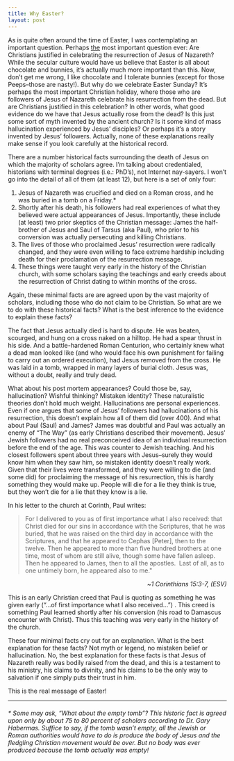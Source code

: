 ```yaml
---
title: Why Easter?
layout: post
---
```

As is quite often around the time of Easter, I was contemplating an important question. Perhaps <u>the</u> most important question ever: Are Christians justified in celebrating the resurrection of Jesus of Nazareth? While the secular culture would have us believe that Easter is all about chocolate and bunnies, it’s actually much more important than this. Now, don’t get me wrong, I like chocolate and I tolerate bunnies (except for those Peeps–those are nasty!). But why do we celebrate Easter Sunday? It’s perhaps the most important Christian holiday, where those who are followers of Jesus of Nazareth celebrate his resurrection from the dead. But are Christians justified in this celebration? In other words, what good evidence do we have that Jesus actually rose from the dead? Is this just some sort of myth invented by the ancient church? Is it some kind of mass hallucination experienced by Jesus’ disciples? Or perhaps it’s a story invented by Jesus’ followers. Actually, none of these explanations really make sense if you look carefully at the historical record.

There are a number historical facts surrounding the death of Jesus on which the majority of scholars agree. I’m talking about credentialed, historians with terminal degrees (i.e.: PhD’s), not Internet nay-sayers. I won’t go into the detail of all of them (at least 12), but here is a set of only four:

<ol>
<li>Jesus of Nazareth was crucified and died on a Roman cross, and he was buried in a tomb on a Friday.*</li>
<li>Shortly after his death, his followers had real experiences of what they believed were actual appearances of Jesus. Importantly, these include (at least) two prior skeptics of the Christian message: James the half-brother of Jesus and Saul of Tarsus (aka Paul), who prior to his conversion was actually persecuting and killing Christians.</li>
<li>The lives of those who proclaimed Jesus’ resurrection were radically changed, and they were even willing to face extreme hardship including death for their proclamation of the resurrection message.</li>
<li>These things were taught very early in the history of the Christian church, with some scholars saying the teachings and early creeds about the resurrection of Christ dating to within months of the cross.</li>
</ol>
Again, these minimal facts are are agreed upon by the vast majority of scholars, including those who do not claim to be Christian. So what are we to do with these historical facts? What is the best inference to the evidence to explain these facts?

The fact that Jesus actually died is hard to dispute. He was beaten, scourged, and hung on a cross naked on a hilltop. He had a spear thrust in his side. And a battle-hardened Roman Centurion, who certainly knew what a dead man looked like (and who would face his own punishment for failing to carry out an ordered execution), had Jesus removed from the cross. He was laid in a tomb, wrapped in many layers of burial cloth. Jesus was, without a doubt, really and truly dead.

What about his post mortem appearances? Could those be, say, hallucination? Wishful thinking? Mistaken identity? These naturalistic theories don’t hold much weight. Hallucinations are personal experiences. Even if one argues that some of Jesus’ followers had hallucinations of his resurrection, this doesn’t explain how all of them did (over 400). And what about Paul (Saul) and James? James was doubtful and Paul was actually an enemy of “The Way” (as early Christians described their movement). Jesus’ Jewish followers had no real preconceived idea of an individual resurrection before the end of the age. This was counter to Jewish teaching. And his closest followers spent about three years with Jesus–surely they would know him when they saw him, so mistaken identity doesn’t really work. Given that their lives were transformed, and they were willing to die (and some did) for proclaiming the message of his resurrection, this is hardly something they would make up. People will die for a lie they think is true, but they won’t die for a lie that they know is a lie.

In his letter to the church at Corinth, Paul writes:

> For I delivered to you as of first importance what I also received: that Christ died for our sins in accordance with the Scriptures, that he was buried, that he was raised on the third day in accordance with the Scriptures, and that he appeared to Cephas [Peter], then to the twelve. Then he appeared to more than five hundred brothers at one time, most of whom are still alive, though some have fallen asleep. Then he appeared to James, then to all the apostles.  Last of all, as to one untimely born, he appeared also to me."

<p align="right">~<i>1 Corinthians 15:3-7, (ESV)</i></p>

This is an early Christian creed that Paul is quoting as something he was given early (“…of first importance what I also received…”) . This creed is something Paul learned shortly after his conversion (his road to Damascus encounter with Christ). Thus this teaching was very early in the history of the church.

These four minimal facts cry out for an explanation. What is the best explanation for these facts? Not myth or legend, no mistaken belief or hallucination. No, the best explanation for these facts is that Jesus of Nazareth really was bodily raised from the dead, and this is a testament to his ministry, his claims to divinity, and his claims to be the only way to salvation if one simply puts their trust in him.

This is the real message of Easter!

<hr>


<h6>* Some may ask, “What about the empty tomb”? This historic fact is agreed upon only by about 75 to 80 percent of scholars according to Dr. Gary Habermas.  Suffice to say, if the tomb wasn’t empty, all the Jewish or Roman authorities would have to do is produce the body of Jesus and the fledgling Christian movement would be over. But no body was ever produced because the tomb actually was empty!</h>
